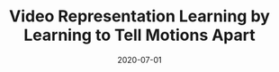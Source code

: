 ---
title: "Video Representation Learning by Learning to Tell Motions Apart"
collection: publications
permalink: /publication/2020-07-01-VideoSSL
excerpt: 'S. Jenni, G. Meishvili, and P. Favaro'
date: 2020-07-01
venue: 'IEEE European Conference on Computer Vision'
---